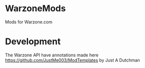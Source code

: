# WarzoneMods

Mods for Warzone.com

# Development

The Warzone API have annotations made here https://github.com/JustMe003/ModTemplates by Just A Dutchman

